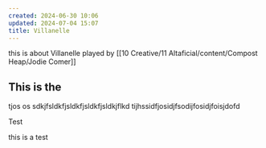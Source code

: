 ```yaml
---
created: 2024-06-30 10:06
updated: 2024-07-04 15:07
title: Villanelle
---
```

this is about Villanelle played by [[10 Creative/11 Altaficial/content/Compost Heap/Jodie Comer]]


## This is the 

tjos os sdkjfsldkfjsldkfjsldkfjsldkjflkd
tijhssidfjosidjfsodijfosidjfoisjdofd

Test

this is a test 